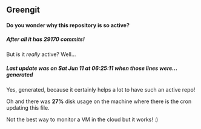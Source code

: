 ## Greengit

#### Do you wonder why this repository is so active?

##### After all it has 29170 commits!

But is it *really* active? Well...

##### Last update was on Sat Jun 11 at 06:25:11 when those lines were... generated

Yes, generated, because it certainly helps a lot to have such an active repo!

Oh and there was **27%** disk usage on the machine
where there is the cron updating this file.

Not the best way to monitor a VM in the cloud but it works! :)
